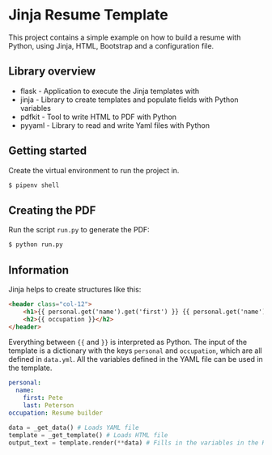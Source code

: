 # Jinja Resume Template

This project contains a simple example on how to build a resume with Python, using Jinja, HTML, Bootstrap and a configuration file. 

## Library overview
- flask - Application to execute the Jinja templates with
- jinja - Library to create templates and populate fields with Python variables
- pdfkit - Tool to write HTML to PDF with Python
- pyyaml - Library to read and write Yaml files with Python

## Getting started

Create the virtual environment to run the project in.

```bash
$ pipenv shell
```

## Creating the PDF

Run the script `run.py` to generate the PDF:

```bash
$ python run.py
```

## Information

Jinja helps to create structures like this:

```html
<header class="col-12">
    <h1>{{ personal.get('name').get('first') }} {{ personal.get('name').get('last') }}</h1>
    <h2>{{ occupation }}</h2>
</header>
```

Everything between `{{` and `}}` is interpreted as Python. The input of the template is a dictionary with the keys `personal` and `occupation`, which are all defined in `data.yml`. All the variables defined in the YAML file can be used in the template. 

```yaml
personal:
  name: 
    first: Pete
    last: Peterson
occupation: Resume builder
```

```python
data = _get_data() # Loads YAML file
template = _get_template() # Loads HTML file
output_text = template.render(**data) # Fills in the variables in the HTML file
```

